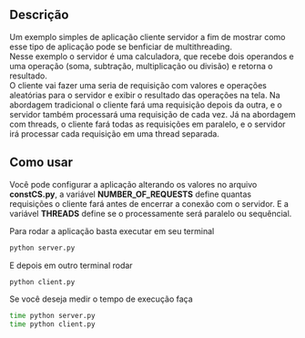## Descrição

Um exemplo simples de aplicação cliente servidor a fim de mostrar como esse tipo de aplicação pode se benficiar de multithreading.  
Nesse exemplo o servidor é uma calculadora, que recebe dois operandos e uma operação (soma, subtração, multiplicação ou divisão) e retorna o resultado.  
O cliente vai fazer uma seria de requisição com valores e operações aleatórias para o servidor e exibir o resultado das operações na tela.
Na abordagem tradicional o cliente fará uma requisição depois da outra, e o servidor também processará uma requisição de cada vez.
Já na abordagem com threads, o cliente fará todas as requisições em paralelo, e o servidor irá processar cada requisição em uma thread separada.

## Como usar

Você pode configurar a aplicação alterando os valores no arquivo **constCS.py**, a variável **NUMBER_OF_REQUESTS** define quantas requisições o cliente fará antes de encerrar a conexão com o servidor. E a variável **THREADS** define se o processamente será paralelo ou sequêncial.  

Para rodar a aplicação basta executar em seu terminal
```bash
python server.py
```

E depois em outro terminal rodar
```bash
python client.py
```

Se você deseja medir o tempo de execução faça
```bash
time python server.py
time python client.py
```